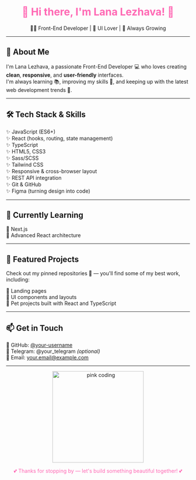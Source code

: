 <h1 align="center" style="color:#ff69b4;">🌸 Hi there, I'm Lana Lezhava! 🌸</h1>

<p align="center">
  👩‍💻 Front-End Developer | 🎨 UI Lover | 🌱 Always Growing
</p>

---

## 💖 About Me

I'm Lana Lezhava, a passionate Front-End Developer 💻 who loves creating **clean**, **responsive**, and **user-friendly** interfaces.  
I'm always learning 📚, improving my skills 🧠, and keeping up with the latest web development trends 🚀.

---

## 🛠️ Tech Stack & Skills

✨ JavaScript (ES6+)  
✨ React (hooks, routing, state management)  
✨ TypeScript  
✨ HTML5, CSS3  
✨ Sass/SCSS  
✨ Tailwind CSS  
✨ Responsive & cross-browser layout  
✨ REST API integration  
✨ Git & GitHub  
✨ Figma (turning design into code)  

---

## 🚀 Currently Learning

🌸 Next.js  
🌸 Advanced React architecture

---

## 📁 Featured Projects

Check out my pinned repositories 📌 — you'll find some of my best work, including:

🌷 Landing pages  
🌷 UI components and layouts  
🌷 Pet projects built with React and TypeScript  

---

## 📫 Get in Touch

💌 GitHub: [@your-username](https://github.com/your-username)  
💌 Telegram: @your_telegram *(optional)*  
💌 Email: your.email@example.com  

---

<p align="center">
  <img src="https://media.giphy.com/media/l4pTfx2qLszoacZRS/giphy.gif" width="250" alt="pink coding" />
</p>

<p align="center" style="color:#ff69b4;">
  💕 Thanks for stopping by — let's build something beautiful together! 💕
</p>
